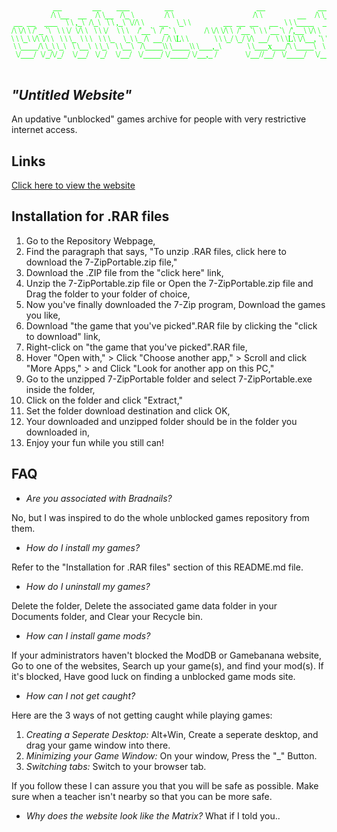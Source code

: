 <pre>
<small style="color: lime; line-height: 0.9; font-family: Lucida Console; font-size: 14px;">

                   __              __       ___                __                                      __                        __              
                  /\ \__    __    /\ \__   /\_ \              /\ \                                    /\ \                __    /\ \__           
 __  __    ___    \ \ ,_\  /\_\   \ \ ,_\  \//\ \       __    \_\ \               __  __  __     __   \ \ \____    ____  /\_\   \ \ ,_\     __   
/\ \/\ \ /' _ `\   \ \ \/  \/\ \   \ \ \/    \ \ \    /'__`\  /'_` \             /\ \/\ \/\ \  /'__`\  \ \ '__`\  /',__\ \/\ \   \ \ \/   /'__`\ 
\ \ \_\ \/\ \/\ \   \ \ \_  \ \ \   \ \ \_    \_\ \_ /\  __/ /\ \L\ \            \ \ \_/ \_/ \/\  __/   \ \ \L\ \/\__, `\ \ \ \   \ \ \_ /\  __/ 
 \ \____/\ \_\ \_\   \ \__\  \ \_\   \ \__\   /\____\\ \____\\ \___,_\            \ \___x___/'\ \____\   \ \_,__/\/\____/  \ \_\   \ \__\\ \____\
  \/___/  \/_/\/_/    \/__/   \/_/    \/__/   \/____/ \/____/ \/__,_ /             \/__//__/   \/____/    \/___/  \/___/    \/_/    \/__/ \/____/
</small>
</pre>
## <i>"Untitled Website"</i>
An updative "unblocked" games archive for people with very restrictive internet access.

## Links
<a href="https://sdstatt.github.io/untitled_website/">Click here to view the website</a>

## Installation for .RAR files
1. Go to the Repository Webpage,
2. Find the paragraph that says, "To unzip .RAR files, click here to download the 7-ZipPortable.zip file,"
3. Download the .ZIP file from the "click here" link,
4. Unzip the 7-ZipPortable.zip file or Open the 7-ZipPortable.zip file and Drag the folder to your folder of choice,
5. Now you've finally downloaded the 7-Zip program, Download the games you like,
6. Download "the game that you've picked".RAR file by clicking the "click to download" link,
7. Right-click on "the game that you've picked".RAR file,
8. Hover "Open with," > Click "Choose another app," > Scroll and click "More Apps," > and Click "Look for another app on this PC,"
9. Go to the unzipped 7-ZipPortable folder and select 7-ZipPortable.exe inside the folder,
10. Click on the folder and click "Extract,"
11. Set the folder download destination and click OK,
12. Your downloaded and unzipped folder should be in the folder you downloaded in,
13. Enjoy your fun while you still can!

## FAQ
- *Are you associated with Bradnails?*

No, but I was inspired to do the whole unblocked games repository from them.

- *How do I install my games?*

Refer to the "Installation for .RAR files" section of this README.md file.

- *How do I uninstall my games?*

Delete the folder, Delete the associated game data folder in your Documents folder, and Clear your Recycle bin.

- *How can I install game mods?*

If your administrators haven't blocked the ModDB or Gamebanana website, Go to one of the websites, Search up your game(s), and find your mod(s). If it's blocked, Have good luck on finding a unblocked game mods site.

- *How can I not get caught?*

Here are the 3 ways of not getting caught while playing games:
1. *Creating a Seperate Desktop:*  Alt+Win, Create a seperate desktop, and drag your game window into there.
2. *Minimizing your Game Window:* On your window, Press the "_" Button.
3. *Switching tabs:* Switch to your browser tab.

If you follow these I can assure you that you will be safe as possible. Make sure when a teacher isn't nearby so that you can be more safe.

- *Why does the website look like the Matrix?*
What if I told you..
